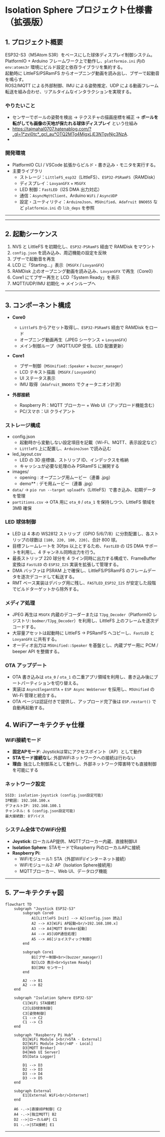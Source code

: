 # Isolation Sphere プロジェクト仕様書（拡張版）

## 1. プロジェクト概要
ESP32-S3（M5Atom S3R）をベースにした球体ディスプレイ制御システム。  
PlatformIO + Arduino フレームワーク上で動作し、`platformio.ini` 内の `env:atoms3r` 環境にビルド設定と依存ライブラリを集約する。  
起動時に LittleFS/PSRamFS からオープニング動画を読み出し、ブザーで起動音を鳴らす。  
ROS2/MQTT による外部制御、IMU による姿勢推定、UDP による動画フレーム転送を組み合わせ、リアルタイムなインタラクションを実現する。  

### やりたいこと
- センサーでボールの姿勢を検出 → テクスチャの描画座標を補正 → **ボールを転がしても画像の天地が保たれる球体ディスプレイ** という仕組み
- https://tajmahal0707.hatenablog.com/?_gl=1*zvi0tc*_gcl_au*OTQ2MTg4MjgxLjE3NTgyNjc3NzA.
- 
### 開発環境
- PlatformIO CLI / VSCode 拡張からビルド・書き込み・モニタを実行する。
- 主要ライブラリ  
  - ストレージ：`LittleFS_esp32`（LittleFS）、`ESP32-PSRamFS`（RAMDisk）  
  - ディスプレイ：`LovyanGFX` + `M5GFX`  
  - LED 制御：`FastLED`（I2S DMA 出力対応）  
  - 通信：`AsyncMqttClient`、Arduino `WiFi` / `AsyncUDP`
  - 設定・ユーティリティ：`ArduinoJson`、`M5Unified`、`Adafruit BNO055` など `platformio.ini` の `lib_deps` を参照

---

---

## 2. 起動シーケンス
1. NVS と LittleFS を初期化し、`ESP32-PSRamFS` 経由で RAMDisk をマウント  
2. `config.json` を読み込み、周辺機能の設定を反映  
3. ブザーで起動音を再生  
4. LCD に「Starting...」表示（`M5GFX` / `LovyanGFX`）  
5. RAMDisk 上のオープニング動画を読み込み、`LovyanGFX` で再生（Core0）  
6. Core1 にてブザー再生と LCD「System Ready」を表示  
7. MQTT/UDP/IMU 初期化 → メインループへ  

---

## 3. コンポーネント構成

- **Core0**  
  - `LittleFS` からアセット取得し、`ESP32-PSRamFS` 経由で RAMDisk をロード  
  - オープニング動画再生（JPEG シーケンス + `LovyanGFX`）  
  - メイン制御ループ（MQTT/UDP 受信、LED 配置更新）

- **Core1**  
  - ブザー制御（`M5Unified::Speaker` + `buzzer_manager`）  
  - LCD テキスト描画（`M5GFX` / `LovyanGFX`）  
  - UI ステータス表示  
  - IMU 取得（`Adafruit_BNO055` でクォータニオン計測）

- **外部接続**  
  - Raspberry Pi：MQTT ブローカー + Web UI（アップロード機能含む）  
  - PC/スマホ：UI クライアント  

### ストレージ構成
- config.json
  - 起動時から変動しない設定項目を記載（Wi-Fi、MQTT、表示設定など）
  - `LittleFS` 上に配置し、`ArduinoJson` で読み込む
- led_layout.csv
  - LED の 3D 座標値、ストリップ ID、インデックスを格納
  - キャッシュが必要な処理のみ PSRamFS に展開する
- images/
  - opening : オープニング用ムービー（連番 .jpg）
  - demo** : デモ用ムービー（連番 .jpg）
- `data/` → `pio run --target uploadfs`（LittleFS）で書き込み、初期データを管理
- `partitions.csv` → OTA 用に `ota_0` / `ota_1` を保持しつつ、LittleFS 領域を 3MB 確保

### LED 球体制御
- LED は 4 本の WS2812 ストリップ（GPIO 5/6/7/8）に分割配置し、各ストリップの球数は `[180, 220, 180, 220]`、合計 800 球。
- 目標フレームレートを 30fps 以上とするため、`FastLED` の I2S DMA サポートを利用し、4 チャンネル同時出力を行う。
- 最長ストリップ 220 球分を 4 ライン同時に出力する構成で、FrameBuffer 変換は `FastLED` の `ESP32_I2S` 実装を拡張して管理する。
- DMA バッファは PSRAM 上で確保し、LittleFS/PSRamFS のフレームデータを逐次デコードして転送する。
- RMT ベース実装はデバッグ用に残し、`FASTLED_ESP32_I2S` が安定した段階でビルドターゲットから除外する。

### メディア処理
- JPEG 再生は `M5GFX` 内蔵のデコーダーまたは `TJpg_Decoder`（PlatformIO レジストリ: `bodmer/TJpg_Decoder`）を利用し、LittleFS 上のフレームを逐次デコードする。
- 大容量アセットは起動時に LittleFS → PSRamFS へコピーし、`FastLED` と `LovyanGFX` に共有する。
- オーディオ出力は `M5Unified::Speaker` を基盤とし、内蔵ブザー用に PCM / beeper API を整備する。

### OTA アップデート
- OTA 書き込みは `ota_0` / `ota_1` の二重アプリ領域を利用し、書き込み後にブートパーティションを切り替える。
- 実装は `AsyncElegantOTA` + `ESP Async WebServer` を採用し、`M5Unified` の Wi-Fi 管理と統合する。
- OTA ページは認証付きで提供し、アップロード完了後は `ESP.restart()` で自動再起動する。

## 4. WiFiアーキテクチャ仕様

### WiFi接続モード

- **固定APモード**: Joystickは常にアクセスポイント（AP）として動作
- **STAモード接続なし**: 外部WiFiネットワークへの接続は行わない
- **理由**: 独立した制御系として動作し、外部ネットワーク障害時でも直接制御を可能にする

### ネットワーク設定

```text
SSID: isolation-joystick (config.json設定可能)
IP範囲: 192.168.100.x
デフォルトIP: 192.168.100.1
チャンネル: 6 (config.json設定可能)
最大接続数: 8デバイス
```

### システム全体でのWiFi分担

- **Joystick**: ローカルAP提供、MQTTブローカー内蔵、直接制御UI
- **Isolation Sphere**: STAモードでRaspberry PiのローカルAPに接続
- **Raspberry Pi**:
  - WiFiモジュール1: STA（外部WiFi/インターネット接続）
  - WiFiモジュール2: AP（Isolation Sphere接続用）
  - MQTTブローカー、Web UI、データログ機能

---

## 5. アーキテクチャ図

```mermaid
flowchart TD
    subgraph "Joystick ESP32-S3"
        subgraph Core0
            A1[LittleFS Init] --> A2[config.json 読込]
            A2 --> A3[WiFi AP起動<br/>192.168.100.x]
            A3 --> A4[MQTT Broker起動]
            A4 --> A5[UDP通信処理]
            A5 --> A6[ジョイスティック制御]
        end

        subgraph Core1
            B1[ブザー制御<br>(buzzer_manager)]
            B2[LCD 表示<br>System Ready]
            B3[IMU センサー]
        end

        A2 --> B1
        A2 --> B2
    end

    subgraph "Isolation Sphere ESP32-S3"
        C1[WiFi STA接続]
        C2[LED球体制御]
        C3[姿勢制御]
        C1 --> C2
        C1 --> C3
    end
    
    subgraph "Raspberry Pi Hub"
        D1[WiFi Module 1<br/>STA - External]
        D2[WiFi Module 2<br/>AP - Local]
        D3[MQTT Broker]
        D4[Web UI Server]
        D5[Data Logger]
        
        D1 --> D3
        D2 --> D3
        D3 --> D4
        D3 --> D5
    end

    subgraph External
        E1[External WiFi<br/>Internet]
    end

    A6 -.->|直接UDP制御| C2
    A4 -.->|独立MQTT| B2
    D2 -->|ローカルAP| C1
    D1 -.->|STA接続| E1
```

---
